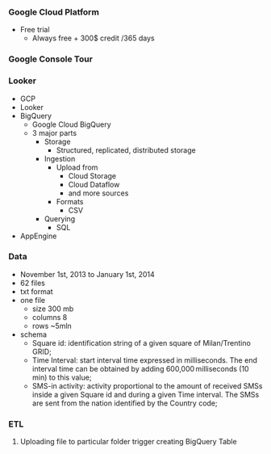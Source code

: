 ### Google Cloud Platform ###
* Free trial  
    * Always free + 300$ credit /365 days

### Google Console Tour ###

### Looker ###
* GCP
* Looker
* BigQuery
    * Google Cloud BigQuery
    * 3 major parts
        * Storage
            * Structured, replicated, distributed storage   
        * Ingestion
            * Upload from
                * Cloud Storage
                * Cloud Dataflow
                * and more sources
            * Formats
                * CSV    
        * Querying
            * SQL
* AppEngine

### Data ###
* November 1st, 2013 to January 1st, 2014
* 62 files 
* txt format
* one file 
    * size 300 mb 
    * columns 8  
    * rows ~5mln  
* schema
    * Square id: identification string of a given square of Milan/Trentino GRID;
    * Time Interval: start interval time expressed in milliseconds. 
        The end interval time can be obtained by adding 600,000 milliseconds (10 min) to this value;
    * SMS-in activity: activity proportional to the amount of received SMSs inside a given Square id and during a given Time interval. 
        The SMSs are sent from the nation identified by the Country code;    

### ETL ###
1. Uploading file to particular folder trigger creating BigQuery Table